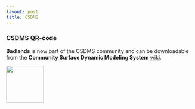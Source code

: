 ```yaml
---
layout: post
title: CSDMS
---
```


### CSDMS QR-code

**Badlands** is now part of the CSDMS community and can be downloadable from the **Community Surface Dynamic Modeling System** [wiki](http://csdms.colorado.edu/wiki/Model:Badlands).

<img src="http://csdms.colorado.edu/mediawiki/images/Qrcode_Badlands.png" width="100" height="100" />
